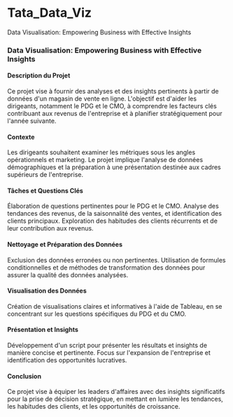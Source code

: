 # Tata_Data_Viz
Data Visualisation: Empowering Business with Effective Insights

### Data Visualisation: Empowering Business with Effective Insights
#### Description du Projet
Ce projet vise à fournir des analyses et des insights pertinents à partir de données d'un magasin de vente en ligne. L'objectif est d'aider les dirigeants, notamment le PDG et le CMO, à comprendre les facteurs clés contribuant aux revenus de l'entreprise et à planifier stratégiquement pour l'année suivante.

#### Contexte
Les dirigeants souhaitent examiner les métriques sous les angles opérationnels et marketing. Le projet implique l'analyse de données démographiques et la préparation à une présentation destinée aux cadres supérieurs de l'entreprise.

#### Tâches et Questions Clés
Élaboration de questions pertinentes pour le PDG et le CMO.
Analyse des tendances des revenus, de la saisonnalité des ventes, et identification des clients principaux.
Exploration des habitudes des clients récurrents et de leur contribution aux revenus.
#### Nettoyage et Préparation des Données
Exclusion des données erronées ou non pertinentes.
Utilisation de formules conditionnelles et de méthodes de transformation des données pour assurer la qualité des données analysées.
####  Visualisation des Données
Création de visualisations claires et informatives à l'aide de Tableau, en se concentrant sur les questions spécifiques du PDG et du CMO.
#### Présentation et Insights
Développement d'un script pour présenter les résultats et insights de manière concise et pertinente.
Focus sur l'expansion de l'entreprise et identification des opportunités lucratives.
#### Conclusion
Ce projet vise à équiper les leaders d'affaires avec des insights significatifs pour la prise de décision stratégique, en mettant en lumière les tendances, les habitudes des clients, et les opportunités de croissance.
